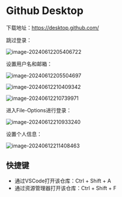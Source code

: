 # Github Desktop

下载地址：https://desktop.github.com/

跳过登录：

![image-20240612205406722](https://cdn.jsdelivr.net/gh/letengzz/tc2/img202406122054134.png)

设置用户名和邮箱：

![image-20240612205504697](https://cdn.jsdelivr.net/gh/letengzz/tc2/img202406122055780.png)

![image-20240612210409342](https://cdn.jsdelivr.net/gh/letengzz/tc2/img202406122104806.png)

![image-20240612210739971](https://cdn.jsdelivr.net/gh/letengzz/tc2/img202406122107631.png)

进入File-Options进行登录：

![image-20240612210933240](https://cdn.jsdelivr.net/gh/letengzz/tc2/img202406122109705.png)

设置个人信息：

![image-20240612211408463](https://cdn.jsdelivr.net/gh/letengzz/tc2/img202406122114755.png)

## 快捷键

- 通过VSCode打开该仓库：Ctrl + Shift + A
- 通过资源管理器打开该仓库：Ctrl + Shift + F